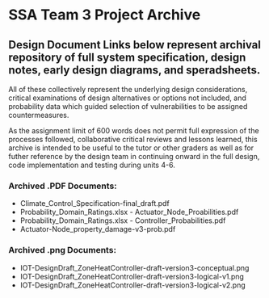 # SSA Team 3 Project Archive

## Design Document Links below represent archival repository of full system specification, design notes, early design diagrams, and speradsheets. 
All of these collectively represent the underlying design considerations, critical examinations of design alternatives or options not included,
and probability data which guided selection of vulnerabilities to be assigned countermeasures.

As the assignment limit of 600 words does not permit full expression of the processes followed, collaborative critical reviews and lessons learned,
this archive is intended to be useful to the tutor or other graders as well as for futher reference by the design team in continuing onward in the 
full design, code implementation and testing during units 4-6.

### Archived .PDF Documents:

- Climate_Control_Specification-final_draft.pdf
- Probability_Domain_Ratings.xlsx - Actuator_Node_Proabilities.pdf
- Probability_Domain_Ratings.xlsx - Controller_Probabilities.pdf
- Actuator-Node_property_damage-v3-prob.pdf

### Archived .png Documents:

- IOT-DesignDraft_ZoneHeatController-draft-version3-conceptual.png
- IOT-DesignDraft_ZoneHeatController-draft-version3-logical-v1.png
- IOT-DesignDraft_ZoneHeatController-draft-version3-logical-v2.png

